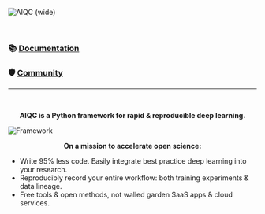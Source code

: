 ![AIQC (wide)](https://raw.githubusercontent.com/aiqc/aiqc/main/docs/images/aiqc_logo_banner_controlroom.png)

<br />

### 📚 [Documentation](https://aiqc.readthedocs.io/)

### 🛡️ [Community](https://aiqc.readthedocs.io/en/latest/community.html)

---

<br />

<p align='center'><b>AIQC is a Python framework for rapid & reproducible deep learning.</b></p>

![Framework](https://raw.githubusercontent.com/aiqc/aiqc/main/docs/images/framework_diagram_april29.png)

<p align='center'><b>On a mission to accelerate open science:</b></p>

* Write 95% less code. Easily integrate best practice deep learning into your research.
* Reproducibly record your entire workflow: both training experiments & data lineage.
* Free tools & open methods, not walled garden SaaS apps & cloud services.
